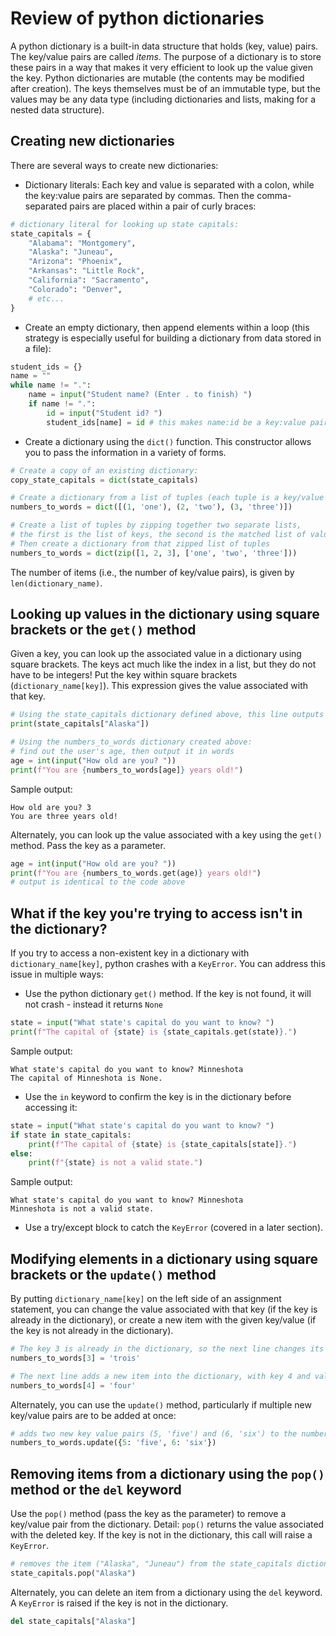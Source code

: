 # Review of python dictionaries

A python dictionary is a built-in data structure that holds (key, value) pairs. The key/value pairs are called *items*.
The purpose of a dictionary is to store these pairs in a way that makes it very efficient to look up the value given the key.
Python dictionaries are mutable (the contents may be modified after creation). 
The keys themselves must be of an immutable type, but the values may be any data type 
(including dictionaries and lists, making for a nested data structure).

## Creating new dictionaries

There are several ways to create new dictionaries:

- Dictionary literals: Each key and value is separated with a colon, while the key:value pairs are separated by commas.
  Then the comma-separated pairs are placed within a pair of curly braces:
  
```python
# dictionary literal for looking up state capitals:
state_capitals = {
    "Alabama": "Montgomery",
    "Alaska": "Juneau",
    "Arizona": "Phoenix",
    "Arkansas": "Little Rock",
    "California": "Sacramento",
    "Colorado": "Denver",
    # etc...
}
```

- Create an empty dictionary, then append elements within a loop (this strategy is especially useful
for building a dictionary from data stored in a file):
```python
student_ids = {}
name = ""
while name != ".":
    name = input("Student name? (Enter . to finish) ")
    if name != ".":
        id = input("Student id? ")
        student_ids[name] = id # this makes name:id be a key:value pair in the dictionary
```

- Create a dictionary using the `dict()` function. This constructor allows you to pass the information in a variety of forms.
```python
# Create a copy of an existing dictionary:
copy_state_capitals = dict(state_capitals)

# Create a dictionary from a list of tuples (each tuple is a key/value pair)
numbers_to_words = dict([(1, 'one'), (2, 'two'), (3, 'three')])

# Create a list of tuples by zipping together two separate lists,
# the first is the list of keys, the second is the matched list of values.
# Then create a dictionary from that zipped list of tuples
numbers_to_words = dict(zip([1, 2, 3], ['one', 'two', 'three']))
```

The number of items (i.e., the number of key/value pairs), is given by `len(dictionary_name)`.

## Looking up values in the dictionary using square brackets or the `get()` method
Given a key, you can look up the associated value in a dictionary using square brackets. 
The keys act much like the index in a list, but they do not have to be integers!
Put the key within square brackets (`dictionary_name[key]`). This expression gives the value associated with that key.

```python
# Using the state_capitals dictionary defined above, this line outputs "Juneau"
print(state_capitals["Alaska"])

# Using the numbers_to_words dictionary created above:
# find out the user's age, then output it in words
age = int(input("How old are you? "))
print(f"You are {numbers_to_words[age]} years old!")
```
Sample output:
```
How old are you? 3
You are three years old!
```

Alternately, you can look up the value associated with a key using the `get()` method. Pass the key as a parameter.
```python
age = int(input("How old are you? "))
print(f"You are {numbers_to_words.get(age)} years old!")
# output is identical to the code above
```

## What if the key you're trying to access isn't in the dictionary?

If you try to access a non-existent key in a dictionary with `dictionary_name[key]`, python crashes with a `KeyError`. 
You can address this issue in multiple ways:
- Use the python dictionary `get()` method. If the key is not found, it will not crash - instead it returns `None`
```python
state = input("What state's capital do you want to know? ")
print(f"The capital of {state} is {state_capitals.get(state)}.")
```
Sample output:
```
What state's capital do you want to know? Minneshota
The capital of Minneshota is None.
```

- Use the `in` keyword to confirm the key is in the dictionary before accessing it:
```python
state = input("What state's capital do you want to know? ")
if state in state_capitals:
    print(f"The capital of {state} is {state_capitals[state]}.")
else:
    print(f"{state} is not a valid state.")
```
Sample output:
```
What state's capital do you want to know? Minneshota
Minneshota is not a valid state.
```

- Use a try/except block to catch the `KeyError` (covered in a later section).

## Modifying elements in a dictionary using square brackets or the `update()` method
By putting `dictionary_name[key]` on the left side of an assignment statement, 
you can change the value associated with that key (if the key is already in the dictionary), 
or create a new item with the given key/value (if the key is not already in the dictionary).
```python
# The key 3 is already in the dictionary, so the next line changes its value
numbers_to_words[3] = 'trois'

# The next line adds a new item into the dictionary, with key 4 and value `four`
numbers_to_words[4] = 'four'
```
Alternately, you can use the `update()` method, particularly if multiple new key/value pairs are to be added at once:
```python
# adds two new key value pairs (5, 'five') and (6, 'six') to the numbers_to_words dictionary
numbers_to_words.update({5: 'five', 6: 'six'})
```

## Removing items from a dictionary using the `pop()` method or the `del` keyword
Use the `pop()` method (pass the key as the parameter) to remove a key/value pair from the dictionary. 
Detail: `pop()` returns the value associated with the deleted key. If the key is not in the dictionary, this call will raise a `KeyError`.
```python
# removes the item ("Alaska", "Juneau") from the state_capitals dictionary
state_capitals.pop("Alaska")
```
Alternately, you can delete an item from a dictionary using the `del` keyword. A `KeyError` is raised if the key is not in the dictionary.
```python
del state_capitals["Alaska"]
```
